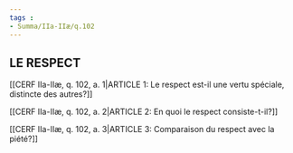 ```yaml
---
tags : 
- Summa/IIa-IIæ/q.102
---
```


## LE RESPECT

[[CERF IIa-IIæ, q. 102, a. 1|ARTICLE 1: Le respect est-il une vertu spéciale, distincte des autres?]]

[[CERF IIa-IIæ, q. 102, a. 2|ARTICLE 2: En quoi le respect consiste-t-il?]]

[[CERF IIa-IIæ, q. 102, a. 3|ARTICLE 3: Comparaison du respect avec la piété?]]

